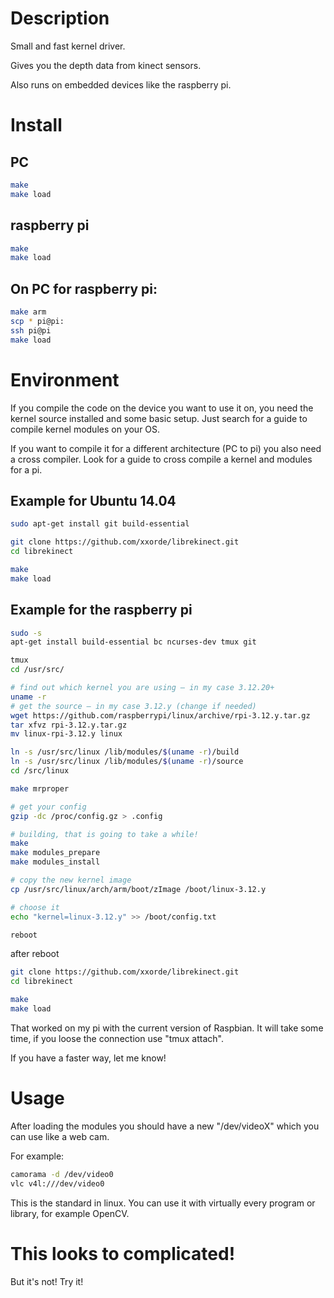 Description
================
Small and fast kernel driver.

Gives you the depth data from kinect sensors.

Also runs on embedded devices like the raspberry pi.


Install
===================

PC
--
```Bash
make
make load
```

raspberry pi
-------------
```Bash 
make
make load
```

On PC for raspberry pi:
-----------------------
```Bash
make arm
scp * pi@pi:
ssh pi@pi
make load
```

Environment
=========
If you compile the code on the device you want to use it on, you need the kernel source installed and some basic setup. Just search for a guide to compile kernel modules on your OS.

If you want to compile it for a different architecture (PC to pi) you also need a cross compiler. 
Look for a guide to cross compile a kernel and modules for a pi.

Example for Ubuntu 14.04
--------------------------------

```Bash
sudo apt-get install git build-essential

git clone https://github.com/xxorde/librekinect.git
cd librekinect

make
make load
```

Example for the raspberry pi
--------------------------------------------
```Bash
sudo -s
apt-get install build-essential bc ncurses-dev tmux git

tmux
cd /usr/src/

# find out which kernel you are using – in my case 3.12.20+
uname -r
# get the source – in my case 3.12.y (change if needed) 
wget https://github.com/raspberrypi/linux/archive/rpi-3.12.y.tar.gz
tar xfvz rpi-3.12.y.tar.gz
mv linux-rpi-3.12.y linux

ln -s /usr/src/linux /lib/modules/$(uname -r)/build
ln -s /usr/src/linux /lib/modules/$(uname -r)/source 
cd /src/linux

make mrproper

# get your config
gzip -dc /proc/config.gz > .config

# building, that is going to take a while!
make
make modules_prepare
make modules_install

# copy the new kernel image
cp /usr/src/linux/arch/arm/boot/zImage /boot/linux-3.12.y

# choose it
echo "kernel=linux-3.12.y" >> /boot/config.txt

reboot
```
after reboot
```Bash
git clone https://github.com/xxorde/librekinect.git
cd librekinect

make
make load
```
That worked on my pi with the current version of Raspbian. It will take some time, if you loose the connection use "tmux attach".

If you have a faster way, let me know!

Usage
=====
After loading the modules you should have a new "/dev/videoX" which you can use like a web cam.

For example:
```Bash
camorama -d /dev/video0
vlc v4l:///dev/video0
```

This is the standard in linux. You can use it with virtually every program or library, for example OpenCV. 

This looks to complicated!
=====================================
But it's not! Try it!
